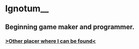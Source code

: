 # Ignotum__
## Beginning game maker and programmer.
### [>Other placer where I can be found<](https://pastebin.com/V2M6RfLR)
